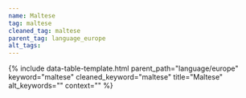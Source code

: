 ```yaml
---
name: Maltese
tag: maltese
cleaned_tag: maltese
parent_tag: language_europe
alt_tags: 
---
```


{% include data-table-template.html 
  parent_path="language/europe" 
  keyword="maltese" 
  cleaned_keyword="maltese" 
  title="Maltese"
  alt_keywords=""
  context=""
%}

